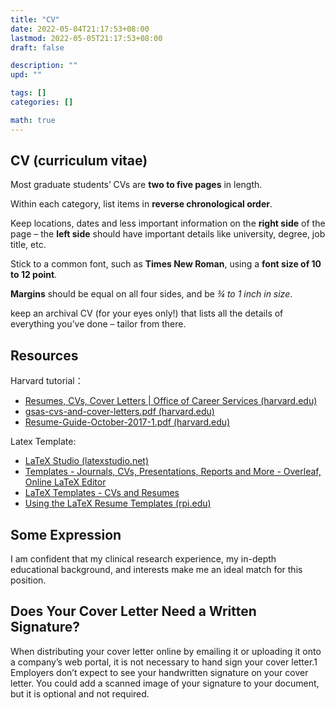 ```yaml
---
title: "CV"
date: 2022-05-04T21:17:53+08:00
lastmod: 2022-05-05T21:17:53+08:00
draft: false

description: ""
upd: ""

tags: []
categories: []

math: true
---
```


## CV (curriculum vitae) 

Most graduate students’ CVs are **two to five pages** in length.

Within each category, list items in **reverse chronological order**.

 Keep locations, dates and less important information on the **right side** of the page – the **left side** should have important details like university, degree, job title, etc.

Stick to a common font, such as **Times New Roman**, using a **font size of 10 to 12 point**.

**Margins** should be equal on all four sides, and be *¾ to 1 inch in size*.

keep  an archival CV (for your eyes only!) that lists all the details of everything you’ve done – tailor from  there.

## Resources

Harvard tutorial：

- [Resumes, CVs, Cover Letters | Office of Career Services (harvard.edu)](https://ocs.fas.harvard.edu/resumes-cvs-cover-letters)
- [gsas-cvs-and-cover-letters.pdf (harvard.edu)](https://hwpi.harvard.edu/files/ocs/files/gsas-cvs-and-cover-letters.pdf)
- [Resume-Guide-October-2017-1.pdf (harvard.edu)](https://cdn1.sph.harvard.edu/wp-content/uploads/sites/36/2020/07/Resume-Guide-October-2017-1.pdf)

Latex Template:

- [LaTeX Studio (latexstudio.net)](https://www.latexstudio.net/index/lists/barSearch/text/cv)
- [Templates - Journals, CVs, Presentations, Reports and More - Overleaf, Online LaTeX Editor](https://www.overleaf.com/latex/templates/tagged/cv)
- [LaTeX Templates - CVs and Resumes](http://www.latextemplates.com/cat/curricula-vitae)
- [Using the LaTeX Resume Templates (rpi.edu)](https://www.rpi.edu/dept/arc/training/latex/resumes/)



## Some Expression

I am confident that my clinical research experience, my in-depth educational background, and interests make me an ideal match for this position.



## Does Your Cover Letter Need a Written Signature?

When distributing your cover letter online by emailing it or uploading it onto a company’s web portal, it is not necessary to hand sign your cover letter.1 Employers don’t expect to see your handwritten signature on your cover letter. You could add a scanned image of your signature to your document, but it is optional and not required.
